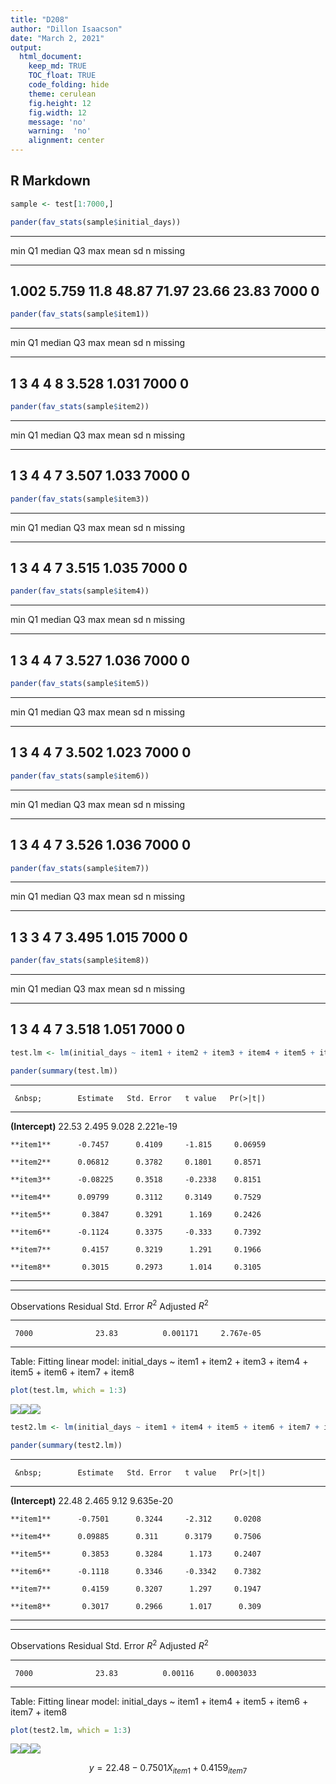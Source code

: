 ```yaml
---
title: "D208"
author: "Dillon Isaacson"
date: "March 2, 2021"
output:
  html_document:
    keep_md: TRUE
    TOC_float: TRUE
    code_folding: hide
    theme: cerulean
    fig.height: 12
    fig.width: 12
    message: 'no'
    warning:  'no'
    alignment: center
---
```




## R Markdown


```r
sample <- test[1:7000,]
```


```r
pander(fav_stats(sample$initial_days))
```


-------------------------------------------------------------------------
  min     Q1     median    Q3      max    mean     sd      n     missing 
------- ------- -------- ------- ------- ------- ------- ------ ---------
 1.002   5.759    11.8    48.87   71.97   23.66   23.83   7000      0    
-------------------------------------------------------------------------

```r
pander(fav_stats(sample$item1))
```


---------------------------------------------------------------
 min   Q1   median   Q3   max   mean     sd      n     missing 
----- ---- -------- ---- ----- ------- ------- ------ ---------
  1    3      4      4     8    3.528   1.031   7000      0    
---------------------------------------------------------------

```r
pander(fav_stats(sample$item2))
```


---------------------------------------------------------------
 min   Q1   median   Q3   max   mean     sd      n     missing 
----- ---- -------- ---- ----- ------- ------- ------ ---------
  1    3      4      4     7    3.507   1.033   7000      0    
---------------------------------------------------------------

```r
pander(fav_stats(sample$item3))
```


---------------------------------------------------------------
 min   Q1   median   Q3   max   mean     sd      n     missing 
----- ---- -------- ---- ----- ------- ------- ------ ---------
  1    3      4      4     7    3.515   1.035   7000      0    
---------------------------------------------------------------

```r
pander(fav_stats(sample$item4))
```


---------------------------------------------------------------
 min   Q1   median   Q3   max   mean     sd      n     missing 
----- ---- -------- ---- ----- ------- ------- ------ ---------
  1    3      4      4     7    3.527   1.036   7000      0    
---------------------------------------------------------------

```r
pander(fav_stats(sample$item5))
```


---------------------------------------------------------------
 min   Q1   median   Q3   max   mean     sd      n     missing 
----- ---- -------- ---- ----- ------- ------- ------ ---------
  1    3      4      4     7    3.502   1.023   7000      0    
---------------------------------------------------------------

```r
pander(fav_stats(sample$item6))
```


---------------------------------------------------------------
 min   Q1   median   Q3   max   mean     sd      n     missing 
----- ---- -------- ---- ----- ------- ------- ------ ---------
  1    3      4      4     7    3.526   1.036   7000      0    
---------------------------------------------------------------

```r
pander(fav_stats(sample$item7))
```


---------------------------------------------------------------
 min   Q1   median   Q3   max   mean     sd      n     missing 
----- ---- -------- ---- ----- ------- ------- ------ ---------
  1    3      3      4     7    3.495   1.015   7000      0    
---------------------------------------------------------------

```r
pander(fav_stats(sample$item8))
```


---------------------------------------------------------------
 min   Q1   median   Q3   max   mean     sd      n     missing 
----- ---- -------- ---- ----- ------- ------- ------ ---------
  1    3      4      4     7    3.518   1.051   7000      0    
---------------------------------------------------------------


```r
test.lm <- lm(initial_days ~ item1 + item2 + item3 + item4 + item5 + item6 + item7 + item8, data = sample)
```


```r
pander(summary(test.lm))
```


---------------------------------------------------------------
     &nbsp;        Estimate   Std. Error   t value   Pr(>|t|)  
----------------- ---------- ------------ --------- -----------
 **(Intercept)**    22.53       2.495       9.028    2.221e-19 

    **item1**      -0.7457      0.4109     -1.815     0.06959  

    **item2**      0.06812      0.3782     0.1801     0.8571   

    **item3**      -0.08225     0.3518     -0.2338    0.8151   

    **item4**      0.09799      0.3112     0.3149     0.7529   

    **item5**       0.3847      0.3291      1.169     0.2426   

    **item6**      -0.1124      0.3375     -0.333     0.7392   

    **item7**       0.4157      0.3219      1.291     0.1966   

    **item8**       0.3015      0.2973      1.014     0.3105   
---------------------------------------------------------------


----------------------------------------------------------------
 Observations   Residual Std. Error    $R^2$     Adjusted $R^2$ 
-------------- --------------------- ---------- ----------------
     7000              23.83          0.001171     2.767e-05    
----------------------------------------------------------------

Table: Fitting linear model: initial_days ~ item1 + item2 + item3 + item4 + item5 + item6 + item7 + item8

```r
plot(test.lm, which = 1:3)
```

![](Patient-Experience_files/figure-html/unnamed-chunk-4-1.png)<!-- -->![](Patient-Experience_files/figure-html/unnamed-chunk-4-2.png)<!-- -->![](Patient-Experience_files/figure-html/unnamed-chunk-4-3.png)<!-- -->


```r
test2.lm <- lm(initial_days ~ item1 + item4 + item5 + item6 + item7 + item8, data = sample)
```


```r
pander(summary(test2.lm))
```


---------------------------------------------------------------
     &nbsp;        Estimate   Std. Error   t value   Pr(>|t|)  
----------------- ---------- ------------ --------- -----------
 **(Intercept)**    22.48       2.465       9.12     9.635e-20 

    **item1**      -0.7501      0.3244     -2.312     0.0208   

    **item4**      0.09885      0.311      0.3179     0.7506   

    **item5**       0.3853      0.3284      1.173     0.2407   

    **item6**      -0.1118      0.3346     -0.3342    0.7382   

    **item7**       0.4159      0.3207      1.297     0.1947   

    **item8**       0.3017      0.2966      1.017      0.309   
---------------------------------------------------------------


---------------------------------------------------------------
 Observations   Residual Std. Error    $R^2$    Adjusted $R^2$ 
-------------- --------------------- --------- ----------------
     7000              23.83          0.00116     0.0003033    
---------------------------------------------------------------

Table: Fitting linear model: initial_days ~ item1 + item4 + item5 + item6 + item7 + item8

```r
plot(test2.lm, which = 1:3)
```

![](Patient-Experience_files/figure-html/unnamed-chunk-6-1.png)<!-- -->![](Patient-Experience_files/figure-html/unnamed-chunk-6-2.png)<!-- -->![](Patient-Experience_files/figure-html/unnamed-chunk-6-3.png)<!-- -->

$$
y = 22.48-0.7501X_{item1}+0.4159_{item7}
$$
